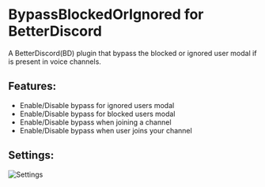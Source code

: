 # BypassBlockedOrIgnored for BetterDiscord
A BetterDiscord(BD) plugin that bypass the blocked or ignored user modal if is present in voice channels.
## Features:
- Enable/Disable bypass for ignored users modal
- Enable/Disable bypass for blocked users modal
- Enable/Disable bypass when joining a channel
- Enable/Disable bypass when user joins your channel
## Settings:
![Settings](https://github.com/user-attachments/assets/987191de-5135-4508-a70b-67729f49f52b)

